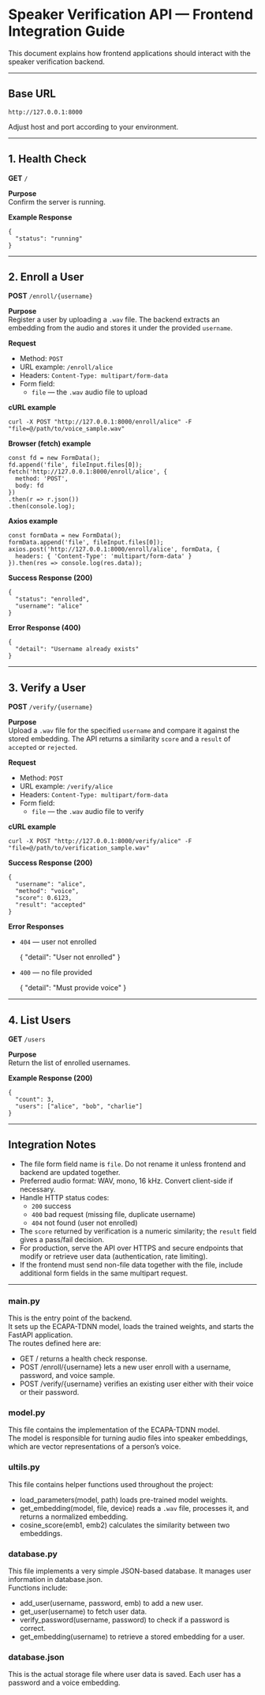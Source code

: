 # Speaker Verification API — Frontend Integration Guide

This document explains how frontend applications should interact with the speaker verification backend.

---

## Base URL

    http://127.0.0.1:8000

Adjust host and port according to your environment.

---

## 1. Health Check

**GET** `/`

**Purpose**  
Confirm the server is running.

**Example Response**

    {
      "status": "running"
    }

---

## 2. Enroll a User

**POST** `/enroll/{username}`

**Purpose**  
Register a user by uploading a `.wav` file. The backend extracts an embedding from the audio and stores it under the provided `username`.

**Request**
- Method: `POST`
- URL example: `/enroll/alice`
- Headers: `Content-Type: multipart/form-data`
- Form field:
  - `file` — the `.wav` audio file to upload

**cURL example**

    curl -X POST "http://127.0.0.1:8000/enroll/alice" -F "file=@/path/to/voice_sample.wav"

**Browser (fetch) example**

    const fd = new FormData();
    fd.append('file', fileInput.files[0]);
    fetch('http://127.0.0.1:8000/enroll/alice', {
      method: 'POST',
      body: fd
    })
    .then(r => r.json())
    .then(console.log);

**Axios example**

    const formData = new FormData();
    formData.append('file', fileInput.files[0]);
    axios.post('http://127.0.0.1:8000/enroll/alice', formData, {
      headers: { 'Content-Type': 'multipart/form-data' }
    }).then(res => console.log(res.data));

**Success Response (200)**

    {
      "status": "enrolled",
      "username": "alice"
    }

**Error Response (400)**

    {
      "detail": "Username already exists"
    }

---

## 3. Verify a User

**POST** `/verify/{username}`

**Purpose**  
Upload a `.wav` file for the specified `username` and compare it against the stored embedding. The API returns a similarity `score` and a `result` of `accepted` or `rejected`.

**Request**
- Method: `POST`
- URL example: `/verify/alice`
- Headers: `Content-Type: multipart/form-data`
- Form field:
  - `file` — the `.wav` audio file to verify

**cURL example**

    curl -X POST "http://127.0.0.1:8000/verify/alice" -F "file=@/path/to/verification_sample.wav"

**Success Response (200)**

    {
      "username": "alice",
      "method": "voice",
      "score": 0.6123,
      "result": "accepted"
    }

**Error Responses**
- `404` — user not enrolled

    {
      "detail": "User not enrolled"
    }

- `400` — no file provided

    {
      "detail": "Must provide voice"
    }

---

## 4. List Users

**GET** `/users`

**Purpose**  
Return the list of enrolled usernames.

**Example Response (200)**

    {
      "count": 3,
      "users": ["alice", "bob", "charlie"]
    }

---

## Integration Notes

- The file form field name is `file`. Do not rename it unless frontend and backend are updated together.
- Preferred audio format: WAV, mono, 16 kHz. Convert client-side if necessary.
- Handle HTTP status codes:
  - `200` success
  - `400` bad request (missing file, duplicate username)
  - `404` not found (user not enrolled)
- The `score` returned by verification is a numeric similarity; the `result` field gives a pass/fail decision.
- For production, serve the API over HTTPS and secure endpoints that modify or retrieve user data (authentication, rate limiting).
- If the frontend must send non-file data together with the file, include additional form fields in the same multipart request.

---


### main.py
This is the entry point of the backend.  
It sets up the ECAPA-TDNN model, loads the trained weights, and starts the FastAPI application.  
The routes defined here are:  
- GET / returns a health check response.  
- POST /enroll/{username} lets a new user enroll with a username, password, and voice sample.  
- POST /verify/{username} verifies an existing user either with their voice or their password.  

### model.py
This file contains the implementation of the ECAPA-TDNN model.  
The model is responsible for turning audio files into speaker embeddings, which are vector representations of a person’s voice.  

### ultils.py
This file contains helper functions used throughout the project:  
- load_parameters(model, path) loads pre-trained model weights.  
- get_embedding(model, file, device) reads a `.wav` file, processes it, and returns a normalized embedding.  
- cosine_score(emb1, emb2) calculates the similarity between two embeddings.  

### database.py
This file implements a very simple JSON-based database. It manages user information in database.json.  
Functions include:  
- add_user(username, password, emb) to add a new user.  
- get_user(username) to fetch user data.  
- verify_password(username, password) to check if a password is correct.  
- get_embedding(username) to retrieve a stored embedding for a user.  

### database.json
This is the actual storage file where user data is saved. Each user has a password and a voice embedding.  
